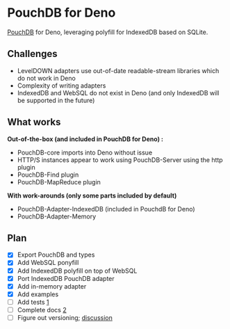 # PouchDB for Deno

[PouchDB](https://github.com/pouchdb/pouchdb) for Deno, leveraging polyfill for IndexedDB based on SQLite.

## Challenges

- LevelDOWN adapters use out-of-date readable-stream libraries which do not work in Deno
- Complexity of writing adapters
- IndexedDB and WebSQL do not exist in Deno (and only IndexedDB will be supported in the future)

## What works

**Out-of-the-box (and included in PouchDB for Deno) :**

- PouchDB-core imports into Deno without issue
- HTTP/S instances appear to work using PouchDB-Server using the http plugin
- PouchDB-Find plugin
- PouchDB-MapReduce plugin

**With work-arounds (only some parts included by default)**

- PouchDB-Adapter-IndexedDB (included in PouchdB for Deno)
- PouchDB-Adapter-Memory

## Plan

- [x] Export PouchDB and types
- [x] Add WebSQL ponyfill
- [x] Add IndexedDB polyfill on top of WebSQL
- [x] Port IndexedDB PouchDB adapter
- [x] Add in-memory adapter
- [x] Add examples
- [ ] Add tests [1](https://github.com/aaronhuggins/pouchdb_deno/issues/1)
- [ ] Complete docs [2](https://github.com/aaronhuggins/pouchdb_deno/issues/2)
- [ ] Figure out versioning; [discussion](https://github.com/aaronhuggins/pouchdb_deno/issues/3)

